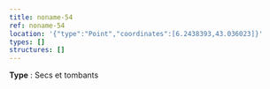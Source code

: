 ```yaml
---
title: noname-54
ref: noname-54
location: '{"type":"Point","coordinates":[6.2438393,43.036023]}'
types: []
structures: []
---
```


**Type** : Secs et tombants  

